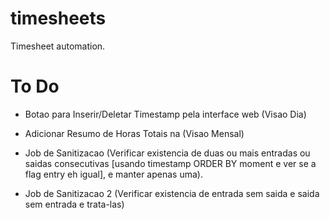 # timesheets
Timesheet automation.

# To Do
- Botao para Inserir/Deletar Timestamp pela interface web (Visao Dia)
- Adicionar Resumo de Horas Totais na (Visao Mensal)

- Job de Sanitizacao (Verificar existencia de duas ou mais entradas ou saidas consecutivas [usando timestamp ORDER BY moment e ver se a flag entry eh igual], e manter apenas uma).

- Job de Sanitizacao 2 (Verificar existencia de entrada sem saida e saida sem entrada e trata-las)
